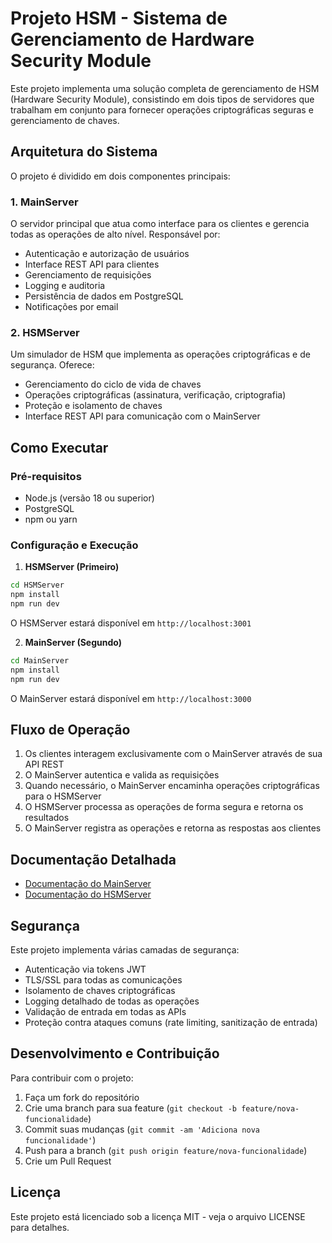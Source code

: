  # Projeto HSM - Sistema de Gerenciamento de Hardware Security Module

Este projeto implementa uma solução completa de gerenciamento de HSM (Hardware Security Module), consistindo em dois tipos de servidores que trabalham em conjunto para fornecer operações criptográficas seguras e gerenciamento de chaves.

## Arquitetura do Sistema

O projeto é dividido em dois componentes principais:

### 1. MainServer
O servidor principal que atua como interface para os clientes e gerencia todas as operações de alto nível. Responsável por:
- Autenticação e autorização de usuários
- Interface REST API para clientes
- Gerenciamento de requisições
- Logging e auditoria
- Persistência de dados em PostgreSQL
- Notificações por email

### 2. HSMServer
Um simulador de HSM que implementa as operações criptográficas e de segurança. Oferece:
- Gerenciamento do ciclo de vida de chaves
- Operações criptográficas (assinatura, verificação, criptografia)
- Proteção e isolamento de chaves
- Interface REST API para comunicação com o MainServer

## Como Executar

### Pré-requisitos
- Node.js (versão 18 ou superior)
- PostgreSQL
- npm ou yarn

### Configuração e Execução

1. **HSMServer (Primeiro)**
```bash
cd HSMServer
npm install
npm run dev
```
O HSMServer estará disponível em `http://localhost:3001`

2. **MainServer (Segundo)**
```bash
cd MainServer
npm install
npm run dev
```
O MainServer estará disponível em `http://localhost:3000`

## Fluxo de Operação

1. Os clientes interagem exclusivamente com o MainServer através de sua API REST
2. O MainServer autentica e valida as requisições
3. Quando necessário, o MainServer encaminha operações criptográficas para o HSMServer
4. O HSMServer processa as operações de forma segura e retorna os resultados
5. O MainServer registra as operações e retorna as respostas aos clientes

## Documentação Detalhada

- [Documentação do MainServer](./MainServer/README.md)
- [Documentação do HSMServer](./HSMServer/README.md)

## Segurança

Este projeto implementa várias camadas de segurança:
- Autenticação via tokens JWT
- TLS/SSL para todas as comunicações
- Isolamento de chaves criptográficas
- Logging detalhado de todas as operações
- Validação de entrada em todas as APIs
- Proteção contra ataques comuns (rate limiting, sanitização de entrada)

## Desenvolvimento e Contribuição

Para contribuir com o projeto:
1. Faça um fork do repositório
2. Crie uma branch para sua feature (`git checkout -b feature/nova-funcionalidade`)
3. Commit suas mudanças (`git commit -am 'Adiciona nova funcionalidade'`)
4. Push para a branch (`git push origin feature/nova-funcionalidade`)
5. Crie um Pull Request

## Licença

Este projeto está licenciado sob a licença MIT - veja o arquivo LICENSE para detalhes.